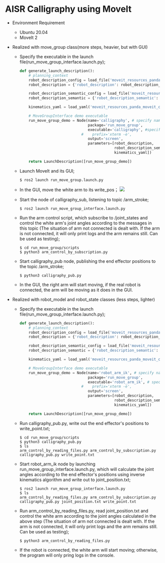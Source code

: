 # AISR Calligraphy using MoveIt

- Environment Requirement

  - Ubuntu 20.04
  - MoveIt 2

- Realized with move_group class(more steps, heavier, but with GUI)

  - Specify the executable in the launch file(run_move_group_interface.launch.py);

    ```python
    def generate_launch_description():
        # planning_context
        robot_description_config = load_file('moveit_resources_panda_description', 'urdf/panda.urdf')
        robot_description = {'robot_description': robot_description_config}
    
        robot_description_semantic_config = load_file('moveit_resources_panda_moveit_config', 'config/panda.srdf')
        robot_description_semantic = {'robot_description_semantic': robot_description_semantic_config}
    
        kinematics_yaml = load_yaml('moveit_resources_panda_moveit_config', 'config/kinematics.yaml')
    
        # MoveGroupInterface demo executable
        run_move_group_demo = Node(name='calligraphy', # specify name
                                   package='run_move_group',
                                   executable='calligraphy', #specify executable
                                #    prefix='xterm -e',
                                   output='screen',
                                   parameters=[robot_description,
                                               robot_description_semantic,
                                               kinematics_yaml])
    
        return LaunchDescription([run_move_group_demo])
    ```

  - Launch MoveIt and its GUI;

    ``` 
    $ ros2 launch run_move_group.launch.py
    ```

  - In the GUI, move the white arm to its write_pos；
  ![](AISR.png)
  
  - Start the node of calligraphy_sub, listening to topic /arm_stroke;
    
    ```  
    $ ros2 launch run_move_group_interface.launch.py
    ```

  - Run the arm control script, which subscribe to /joint_states and control the white arm's joint angles according to the messages in this topic (The situation of arm not connected is dealt with. If the arm is not connected, it will only print logs and the arm remains still. Can be used as testing);
    
    ```
    $ cd run_move_group/scripts
    $ python3 arm_control_by_subscription.py
    ```

  - Start calligraphy_pub node, publishing the end effector positions to the topic /arm_stroke;

    ```
    $ python3 calligraphy_pub.py
    ```

  - In the GUI, the right arm will start moving, if the real robot is connected, the arm will be moving as it does in the GUI.

- Realized with robot_model and robot_state classes (less steps, lighter)

  - Specify the executable in the launch file(run_move_group_interface.launch.py);

    ```python
    def generate_launch_description():
        # planning_context
        robot_description_config = load_file('moveit_resources_panda_description', 'urdf/panda.urdf')
        robot_description = {'robot_description': robot_description_config}
    
        robot_description_semantic_config = load_file('moveit_resources_panda_moveit_config', 'config/panda.srdf')
        robot_description_semantic = {'robot_description_semantic': robot_description_semantic_config}
    
        kinematics_yaml = load_yaml('moveit_resources_panda_moveit_config', 'config/kinematics.yaml')
    
        # MoveGroupInterface demo executable
        run_move_group_demo = Node(name='robot_arm_ik', # specify name
                                   package='run_move_group',
                                   executable='robot_arm_ik', # specify executable
                                #    prefix='xterm -e',
                                   output='screen',
                                   parameters=[robot_description,
                                               robot_description_semantic,
                                               kinematics_yaml])
    
        return LaunchDescription([run_move_group_demo])
    ```

  - Run calligraphy_pub.py, write out the end effector's positions to write_point.txt;

    ```
    $ cd run_move_group/scripts
    $ python3 calligraphy_pub.py
    $ ls
    arm_control_by_reading_files.py arm_control_by_subscription.py calligraphy_pub.py write_point.txt
    ```

  - Start robot_arm_ik node by launching run_move_group_interface.launch.py, which will calculate the joint angles according to the end effector's positions using inverse kinematics algorithm and write out to joint_position.txt;
    ```
    $ ros2 launch run_move_group_interface.launch.py
    $ ls
    arm_control_by_reading_files.py arm_control_by_subscription.py calligraphy_pub.py joint_position.txt write_point.txt
    ```

  - Run arm_control_by_reading_files.py, read joint_position.txt and control the white arm according to the joint angles calculated in the above step (The situation of arm not connected is dealt with. If the arm is not connected, it will only print logs and the arm remains still. Can be used as testing);

    ```
    $ python3 arm_control_by_reading_files.py
    ```

  - If the robot is connected, the white arm will start moving; otherwise, the program will only pring logs in the console.
